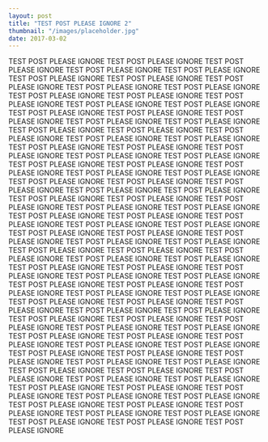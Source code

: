 ```yaml
---
layout: post
title: "TEST POST PLEASE IGNORE 2"
thumbnail: "/images/placeholder.jpg"
date: 2017-03-02
---
```


TEST POST PLEASE IGNORE TEST POST PLEASE IGNORE TEST POST PLEASE IGNORE TEST POST PLEASE IGNORE TEST POST PLEASE IGNORE TEST POST PLEASE IGNORE TEST POST PLEASE IGNORE TEST POST PLEASE IGNORE TEST POST PLEASE IGNORE TEST POST PLEASE IGNORE TEST POST PLEASE IGNORE TEST POST PLEASE IGNORE TEST POST PLEASE IGNORE TEST POST PLEASE IGNORE TEST POST PLEASE IGNORE TEST POST PLEASE IGNORE TEST POST PLEASE IGNORE TEST POST PLEASE IGNORE TEST POST PLEASE IGNORE TEST POST PLEASE IGNORE TEST POST PLEASE IGNORE TEST POST PLEASE IGNORE TEST POST PLEASE IGNORE TEST POST PLEASE IGNORE TEST POST PLEASE IGNORE TEST POST PLEASE IGNORE TEST POST PLEASE IGNORE TEST POST PLEASE IGNORE TEST POST PLEASE IGNORE TEST POST PLEASE IGNORE TEST POST PLEASE IGNORE TEST POST PLEASE IGNORE TEST POST PLEASE IGNORE TEST POST PLEASE IGNORE TEST POST PLEASE IGNORE TEST POST PLEASE IGNORE TEST POST PLEASE IGNORE TEST POST PLEASE IGNORE TEST POST PLEASE IGNORE TEST POST PLEASE IGNORE TEST POST PLEASE IGNORE TEST POST PLEASE IGNORE TEST POST PLEASE IGNORE TEST POST PLEASE IGNORE TEST POST PLEASE IGNORE TEST POST PLEASE IGNORE TEST POST PLEASE IGNORE TEST POST PLEASE IGNORE TEST POST PLEASE IGNORE TEST POST PLEASE IGNORE TEST POST PLEASE IGNORE TEST POST PLEASE IGNORE TEST POST PLEASE IGNORE TEST POST PLEASE IGNORE TEST POST PLEASE IGNORE TEST POST PLEASE IGNORE TEST POST PLEASE IGNORE TEST POST PLEASE IGNORE TEST POST PLEASE IGNORE TEST POST PLEASE IGNORE TEST POST PLEASE IGNORE TEST POST PLEASE IGNORE TEST POST PLEASE IGNORE TEST POST PLEASE IGNORE TEST POST PLEASE IGNORE TEST POST PLEASE IGNORE TEST POST PLEASE IGNORE TEST POST PLEASE IGNORE TEST POST PLEASE IGNORE TEST POST PLEASE IGNORE TEST POST PLEASE IGNORE TEST POST PLEASE IGNORE TEST POST PLEASE IGNORE TEST POST PLEASE IGNORE TEST POST PLEASE IGNORE TEST POST PLEASE IGNORE TEST POST PLEASE IGNORE TEST POST PLEASE IGNORE TEST POST PLEASE IGNORE TEST POST PLEASE IGNORE TEST POST PLEASE IGNORE TEST POST PLEASE IGNORE TEST POST PLEASE IGNORE TEST POST PLEASE IGNORE TEST POST PLEASE IGNORE TEST POST PLEASE IGNORE TEST POST PLEASE IGNORE TEST POST PLEASE IGNORE TEST POST PLEASE IGNORE TEST POST PLEASE IGNORE TEST POST PLEASE IGNORE TEST POST PLEASE IGNORE TEST POST PLEASE IGNORE TEST POST PLEASE IGNORE TEST POST PLEASE IGNORE TEST POST PLEASE IGNORE TEST POST PLEASE IGNORE TEST POST PLEASE IGNORE TEST POST PLEASE IGNORE TEST POST PLEASE IGNORE TEST POST PLEASE IGNORE TEST POST PLEASE IGNORE TEST POST PLEASE IGNORE TEST POST PLEASE IGNORE TEST POST PLEASE IGNORE TEST POST PLEASE IGNORE TEST POST PLEASE IGNORE TEST POST PLEASE IGNORE 